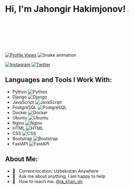 # Hi, I'm Jahongir Hakimjonov! <img src="https://media.giphy.com/media/hvRJCLFzcasrR4ia7z/giphy.gif" width="3%">

[![Profile Views](https://visitcount.itsvg.in/api?id=JahongirHakimjonov&base=1000&label=Profile%20Views&color=6&icon=5&pretty=false)](https://visitcount.itsvg.in)
![Snake animation](https://github.com/mirsaid-mirzohidov/mirsaid-mirzohidov/blob/output/github-contribution-grid-snake.svg)

[![Instagram](https://img.shields.io/badge/Instagram-%23E4405F.svg?logo=Instagram&logoColor=white)](https://instagram.com/ja_khan_gir)
[![Twitter](https://img.shields.io/badge/Twitter-%231DA1F2.svg?logo=Twitter&logoColor=white)](https://twitter.com/@ja_khan_gir)

## Languages and Tools I Work With:

- Python ![Python](https://s3.dualstack.us-east-2.amazonaws.com/pythondotorg-assets/media/community/logos/python-logo-only.png)
- Django ![Django](https://static-00.iconduck.com/assets.00/django-icon-1606x2048-lwmw1z73.png)
- JavaScript ![JavaScript](https://cdn.hashnode.com/res/hashnode/image/upload/v1518503935975/S1_-_WePM.png)
- PostgreSQL ![PostgreSQL](https://www.postgresql.org/media/img/about/press/elephant.png)
- Docker ![Docker](https://cdn4.iconfinder.com/data/icons/logos-and-brands/512/97_Docker_logo_logos-512.png)
- Ubuntu ![Ubuntu](https://upload.wikimedia.org/wikipedia/commons/thumb/a/ab/Logo-ubuntu_cof-orange-hex.svg/2048px-Logo-ubuntu_cof-orange-hex.svg.png)
- Nginx ![Nginx](https://www.svgrepo.com/show/373924/nginx.svg)
- HTML ![HTML](https://img.icons8.com/?size=48&id=20909&format=png)
- CSS ![CSS](https://img.icons8.com/?size=48&id=21278&format=png)
- Bootstrap ![Bootstrap](https://uxwing.com/wp-content/themes/uxwing/download/brands-and-social-media/bootstrap-5-logo-icon.png)
- FastAPI ![FastAPI](https://cdn.worldvectorlogo.com/logos/fastapi.svg)

## About Me:

- 📍 &nbsp; Current location: Uzbekistan Anywhere
- 📝 &nbsp; Ask me about anything; I am happy to help
- 📨 &nbsp; How to reach me: [@ja_khan_gir](https://t.me/ja_khan_gir)
